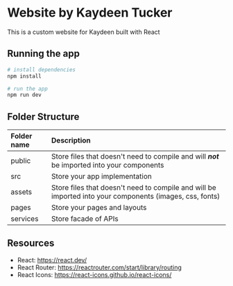 # Website by Kaydeen Tucker

This is a custom website for Kaydeen built with React

## Running the app

```ps1
# install dependencies
npm install

# run the app
npm run dev
```

## Folder Structure

Folder name | Description
:--- | :---
public | Store files that doesn't need to compile and will ***not*** be imported into your components
src | Store your app implementation
assets | Store files that doesn't need to compile and will be imported into your components (images, css, fonts)
pages | Store your pages and layouts
services | Store facade of APIs

## Resources

- React: https://react.dev/
- React Router: https://reactrouter.com/start/library/routing
- React Icons: https://react-icons.github.io/react-icons/